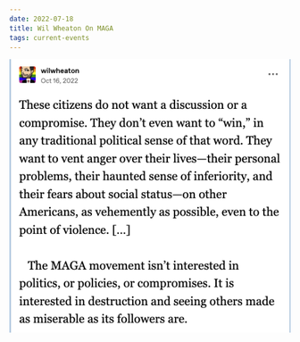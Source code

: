 ```yaml
---
date: 2022-07-18
title: Wil Wheaton On MAGA
tags: current-events
---
```


![wheatonmaga](https://raw.githubusercontent.com/muneer78/muneer78.github.io/master/images/wheatonmaga.png)
